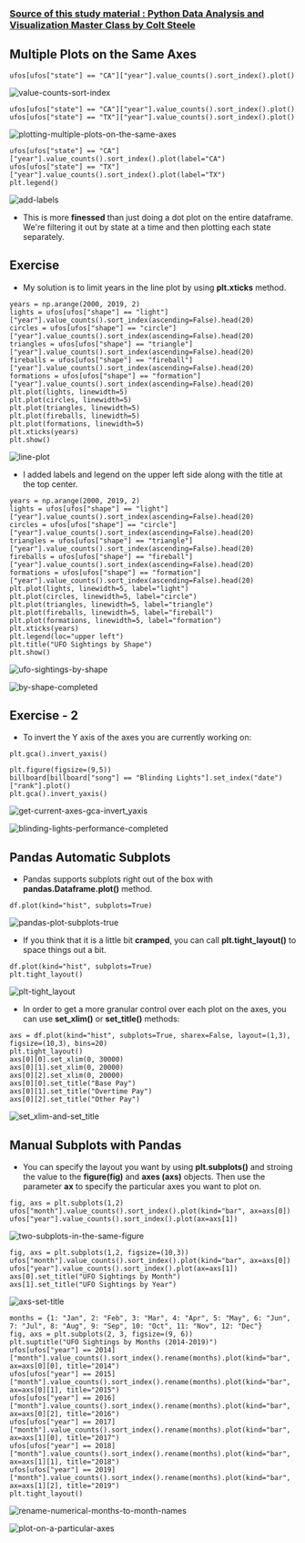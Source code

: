### [Source of this study material : Python Data Analysis and Visualization Master Class by Colt Steele](https://www.udemy.com/course/python-data-analysis-visualization/)


## Multiple Plots on the Same Axes


```
ufos[ufos["state"] == "CA"]["year"].value_counts().sort_index().plot()
```


![value-counts-sort-index](/pictures/python/plotting-with-pandas-and-matplotlib3/value-counts-sort-index.PNG "value counts sort index")


```
ufos[ufos["state"] == "CA"]["year"].value_counts().sort_index().plot()
ufos[ufos["state"] == "TX"]["year"].value_counts().sort_index().plot()
```


![plotting-multiple-plots-on-the-same-axes](/pictures/python/plotting-with-pandas-and-matplotlib3/plotting-multiple-axes.PNG "plotting multiple axes")



```
ufos[ufos["state"] == "CA"]["year"].value_counts().sort_index().plot(label="CA")
ufos[ufos["state"] == "TX"]["year"].value_counts().sort_index().plot(label="TX")
plt.legend()
```

![add-labels](/pictures/python/plotting-with-pandas-and-matplotlib3/add-labels.PNG "add labels")


- This is more **finessed** than just doing a dot plot on the entire dataframe. We're filtering it out by state at a time and then plotting each state separately.


## Exercise


- My solution is to limit years in the line plot by using **plt.xticks** method.


```
years = np.arange(2000, 2019, 2)
lights = ufos[ufos["shape"] == "light"]["year"].value_counts().sort_index(ascending=False).head(20)
circles = ufos[ufos["shape"] == "circle"]["year"].value_counts().sort_index(ascending=False).head(20)
triangles = ufos[ufos["shape"] == "triangle"]["year"].value_counts().sort_index(ascending=False).head(20)
fireballs = ufos[ufos["shape"] == "fireball"]["year"].value_counts().sort_index(ascending=False).head(20)
formations = ufos[ufos["shape"] == "formation"]["year"].value_counts().sort_index(ascending=False).head(20)
plt.plot(lights, linewidth=5)
plt.plot(circles, linewidth=5)
plt.plot(triangles, linewidth=5)
plt.plot(fireballs, linewidth=5)
plt.plot(formations, linewidth=5)
plt.xticks(years)
plt.show()
```


![line-plot](/pictures/python/plotting-with-pandas-and-matplotlib3/xticks-method-line-plot.PNG "xticks method line plot")


- I added labels and legend on the upper left side along with the title at the top center.


```
years = np.arange(2000, 2019, 2)
lights = ufos[ufos["shape"] == "light"]["year"].value_counts().sort_index(ascending=False).head(20)
circles = ufos[ufos["shape"] == "circle"]["year"].value_counts().sort_index(ascending=False).head(20)
triangles = ufos[ufos["shape"] == "triangle"]["year"].value_counts().sort_index(ascending=False).head(20)
fireballs = ufos[ufos["shape"] == "fireball"]["year"].value_counts().sort_index(ascending=False).head(20)
formations = ufos[ufos["shape"] == "formation"]["year"].value_counts().sort_index(ascending=False).head(20)
plt.plot(lights, linewidth=5, label="light")
plt.plot(circles, linewidth=5, label="circle")
plt.plot(triangles, linewidth=5, label="triangle")
plt.plot(fireballs, linewidth=5, label="fireball")
plt.plot(formations, linewidth=5, label="formation")
plt.xticks(years)
plt.legend(loc="upper left")
plt.title("UFO Sightings by Shape")
plt.show()
```


![ufo-sightings-by-shape](/pictures/python/plotting-with-pandas-and-matplotlib3/ufo-signtings-by-shape.PNG "UFO Sightings by Shape")


![by-shape-completed](/pictures/python/plotting-with-pandas-and-matplotlib3/by-shape-completed.PNG "by shaping completed")



## Exercise - 2 


- To invert the Y axis of the axes you are currently working on:


```
plt.gca().invert_yaxis()
```


```
plt.figure(figsize=(9,5))
billboard[billboard["song"] == "Blinding Lights"].set_index("date")["rank"].plot()
plt.gca().invert_yaxis()
```


![get-current-axes-gca-invert_yaxis](/pictures/python/plotting-with-pandas-and-matplotlib3/gca-invert-yaxis.PNG "gca invert yaxis")


![blinding-lights-performance-completed](/pictures/python/plotting-with-pandas-and-matplotlib3/blinding-light-performance-completed.PNG "blinding lights performance completed")



## Pandas Automatic Subplots


- Pandas supports subplots right out of the box with **pandas.Dataframe.plot()** method.


```
df.plot(kind="hist", subplots=True)
```


![pandas-plot-subplots-true](/pictures/python/plotting-with-pandas-and-matplotlib3/pandas-plot-subplots-true.PNG "pandas plot subplots=True")


- If you think that it is a little bit **cramped**, you can call **plt.tight_layout()** to space things out a bit.


```
df.plot(kind="hist", subplots=True)
plt.tight_layout()
```

![plt-tight_layout](/pictures/python/plotting-with-pandas-and-matplotlib3/plt-tight_layout.PNG "plt tight layout")


- In order to get a more granular control over each plot on the axes, you can use **set_xlim()** or **set_title()** methods:


```
axs = df.plot(kind="hist", subplots=True, sharex=False, layout=(1,3), figsize=(10,3), bins=20)
plt.tight_layout()
axs[0][0].set_xlim(0, 30000)
axs[0][1].set_xlim(0, 20000)
axs[0][2].set_xlim(0, 20000)
axs[0][0].set_title("Base Pay")
axs[0][1].set_title("Overtime Pay")
axs[0][2].set_title("Other Pay")
```


![set_xlim-and-set_title](/pictures/python/plotting-with-pandas-and-matplotlib3/set-xlim-and-set-title.PNG "set_xlim and set_title")



## Manual Subplots with Pandas


- You can specify the layout you want by using **plt.subplots()** and stroing the value to the **figure(fig)** and **axes (axs)** objects. Then use the parameter **ax** to specify the particular axes you want to plot on.


```
fig, axs = plt.subplots(1,2)
ufos["month"].value_counts().sort_index().plot(kind="bar", ax=axs[0])
ufos["year"].value_counts().sort_index().plot(ax=axs[1])
```

![two-subplots-in-the-same-figure](/pictures/python/plotting-with-pandas-and-matplotlib3/two-subplots-in-the-same-figure.PNG "two subplots in the same figure")



```
fig, axs = plt.subplots(1,2, figsize=(10,3))
ufos["month"].value_counts().sort_index().plot(kind="bar", ax=axs[0])
ufos["year"].value_counts().sort_index().plot(ax=axs[1])
axs[0].set_title("UFO Sightings by Month")
axs[1].set_title("UFO Sightings by Year")
```


![axs-set-title](/pictures/python/plotting-with-pandas-and-matplotlib3/axs-set-titles.PNG "axs set title")



```
months = {1: "Jan", 2: "Feb", 3: "Mar", 4: "Apr", 5: "May", 6: "Jun", 7: "Jul", 8: "Aug", 9: "Sep", 10: "Oct", 11: "Nov", 12: "Dec"}
fig, axs = plt.subplots(2, 3, figsize=(9, 6))
plt.suptitle("UFO Sightings by Months (2014-2019)")
ufos[ufos["year"] == 2014]["month"].value_counts().sort_index().rename(months).plot(kind="bar", ax=axs[0][0], title="2014")
ufos[ufos["year"] == 2015]["month"].value_counts().sort_index().rename(months).plot(kind="bar", ax=axs[0][1], title="2015")
ufos[ufos["year"] == 2016]["month"].value_counts().sort_index().rename(months).plot(kind="bar", ax=axs[0][2], title="2016")
ufos[ufos["year"] == 2017]["month"].value_counts().sort_index().rename(months).plot(kind="bar", ax=axs[1][0], title="2017")
ufos[ufos["year"] == 2018]["month"].value_counts().sort_index().rename(months).plot(kind="bar", ax=axs[1][1], title="2018")
ufos[ufos["year"] == 2019]["month"].value_counts().sort_index().rename(months).plot(kind="bar", ax=axs[1][2], title="2019")
plt.tight_layout()
```


![rename-numerical-months-to-month-names](/pictures/python/plotting-with-pandas-and-matplotlib3/rename-numerical-months-to-month-name.PNG "rename numerical months to month names")


![plot-on-a-particular-axes](/pictures/python/plotting-with-pandas-and-matplotlib3/plot-on-a-particular-axes.PNG "plot on a particular axes")